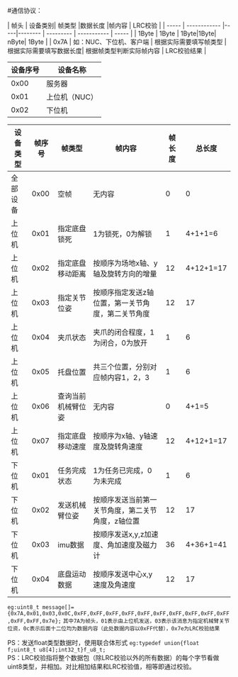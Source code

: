 #通信协议：

| 帧头 | 设备类别| 帧类型 |数据长度 |帧内容  | LRC校验     | 
| ----- | ------------ |-----|-------- | --------- | ----------- | ----- |
| 1Byte | 1Byte | 1Byte|1Byte| nByte| 1Byte  | 
| 0x7A  | 如：NUC、下位机、客户端 | 根据实际需要填写帧类型 |根据实际需要填写数据长度| 根据帧类型判断实际帧内容 | LRC校验结果 | 

| 设备序号 | 设备名称 |
| ------- | -------------|
|   0x00  |  服务器  |
|   0x01  |  上位机（NUC）  |
|   0x02  |  下位机  |


| 设备类型 | 帧序号  | 帧类型       | 帧内容                       | 帧长度 | 总长度       | 
|----|------|-----------|---------------------------|-----|-----------|
| 全部设备 | 0x00 | 空帧        | 无内容                       | 0   | 0         |
| 上位机 | 0x01 | 指定底盘锁死    | 1为锁死，0为解锁                 | 1   | 4+1+1=6   |
| 上位机 | 0x02 | 指定底盘移动距离  | 按顺序为场地x轴、y轴及旋转方向的增量       | 12  | 4+12+1=17 |
| 上位机 | 0x03 | 指定关节位姿    | 按顺序指定发送z轴位置，第一关节角度，第二关节角度 | 12  | 17        |
| 上位机 | 0x04 | 夹爪状态      | 夹爪的闭合程度，1为闭合，0为放开         | 1   | 6         |
| 上位机 | 0x05 | 托盘位置      | 共三个位置，分别对应帧内容1，2，3        | 1   | 6         |
| 上位机 | 0x06 | 查询当前机械臂位姿 | 无内容                       | 0   | 4+1=5     |
| 上位机 | 0x07 | 指定底盘移动速度  | 按顺序为x轴、y轴速度及旋转角速度         | 12  | 4+12+1=17 |
| 下位机 | 0x01 | 任务完成状态    | 1为任务已完成，0为未完成             | 1   | 6         |
| 下位机 | 0x02 | 发送机械臂位姿   | 按顺序发送当前第一关节角度，第二关节角度，z轴位置 | 12  | 17        |
| 下位机 | 0x03 | imu数据     | 按顺序发送x,y,z加速度、角加速度及磁力计    | 36  | 4+36+1=41 |
| 下位机 | 0x04 | 底盘运动数据    | 按顺序发送中心x,y速度及角速度          | 12  | 17        |

`eg:uint8_t message[]={0x7A,0x01,0x03,0x0C,0xFF,0xFF,0xFF,0xFF,0xFF,0xFF,0xFF,0xFF,0xFF,0xFF,0xFF,0xFF,0x7e};`
`其中7A为帧头，01表示由上位机发送，03表示该消息为指定机械臂关节位资，0c表示后面十二位均为数据内容（此处数据内容以0xFF代替），0x7e为LRC校验结果`

PS：发送float类型数据时，使用联合体形式 `eg:typedef union{float f;uint8_t u8[4];int32_t}f_u8_t;`  
PS：LRC校验指将整个数据包（除LRC校验以外的所有数据）的每个字节看做uint8类型，并相加。对比相加结果和LRC校验值，相等即通过校验。
